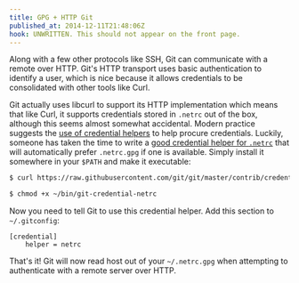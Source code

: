 ```yaml
---
title: GPG + HTTP Git
published_at: 2014-12-11T21:48:06Z
hook: UNWRITTEN. This should not appear on the front page.
---
```


Along with a few other protocols like SSH, Git can communicate with a remote
over HTTP. Git's HTTP transport uses basic authentication to identify a user,
which is nice because it allows credentials to be consolidated with other tools
like Curl.

Git actually uses libcurl to support its HTTP implementation which means that
like Curl, it supports credentials stored in `.netrc` out of the box, although
this seems almost somewhat accidental. Modern practice suggests the [use of
credential helpers][credential-helpers] to help procure credentials. Luckily,
someone has taken the time to write a [good credential helper for
`.netrc`][netrc] that will automatically prefer `.netrc.gpg` if one is
available. Simply install it somewhere in your `$PATH` and make it executable:

``` sh
$ curl https://raw.githubusercontent.com/git/git/master/contrib/credential/netrc/git-credential-netrc > ~/bin/git-credential-netrc

$ chmod +x ~/bin/git-credential-netrc
```

Now you need to tell Git to use this credential helper. Add this section to
`~/.gitconfig`:

```
[credential]
    helper = netrc
```

That's it! Git will now read host out of your `~/.netrc.gpg` when attempting to
authenticate with a remote server over HTTP.

[credential-helpers]: https://www.kernel.org/pub/software/scm/git/docs/v1.7.9/technical/api-credentials.html
[netrc]: https://github.com/git/git/blob/master/contrib/credential/netrc/git-credential-netrc
